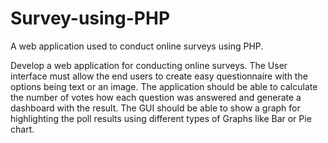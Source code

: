 # Survey-using-PHP
A web application used to conduct online surveys using PHP.


Develop a web application for conducting online surveys. The User   interface   must   allow   the   end   users   to   create   easy questionnaire  with  the  options  being  text  or  an  image.  The application should be able to calculate the number of votes how each question was answered and generate a dashboard with the result. The GUI should be able to show a graph for highlighting the poll results using different types of Graphs like Bar or Pie chart.
